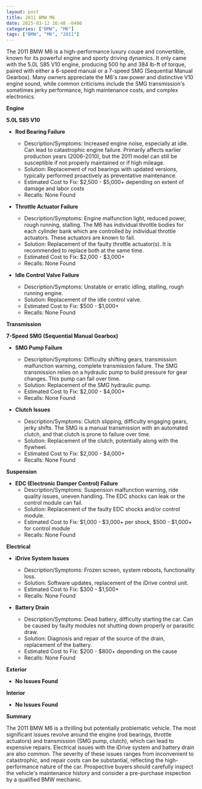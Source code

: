 ```yaml
---
layout: post
title: 2011 BMW M6
date: 2025-03-12 16:48 -0400
categories: ["BMW", "M6"]
tags: ["BMW", "M6", "2011"]
---
```

The 2011 BMW M6 is a high-performance luxury coupe and convertible, known for its powerful engine and sporty driving dynamics. It only came with the 5.0L S85 V10 engine, producing 500 hp and 384 lb-ft of torque, paired with either a 6-speed manual or a 7-speed SMG (Sequential Manual Gearbox). Many owners appreciate the M6's raw power and distinctive V10 engine sound, while common criticisms include the SMG transmission's sometimes jerky performance, high maintenance costs, and complex electronics.

**Engine**

**5.0L S85 V10**

*   **Rod Bearing Failure**
    *   Description/Symptoms: Increased engine noise, especially at idle. Can lead to catastrophic engine failure. Primarily affects earlier production years (2006-2010), but the 2011 model can still be susceptible if not properly maintained or if high mileage.
    *   Solution: Replacement of rod bearings with updated versions, typically performed proactively as preventative maintenance.
    *   Estimated Cost to Fix: $2,500 - $5,000+ depending on extent of damage and labor costs
    *   Recalls: None Found

*   **Throttle Actuator Failure**
    *   Description/Symptoms: Engine malfunction light, reduced power, rough running, stalling. The M6 has individual throttle bodies for each cylinder bank which are controlled by individual throttle actuators. These actuators are known to fail.
    *   Solution: Replacement of the faulty throttle actuator(s). It is recommended to replace both at the same time.
    *   Estimated Cost to Fix: $2,000 - $3,000+
    *   Recalls: None Found

*   **Idle Control Valve Failure**
    *   Description/Symptoms: Unstable or erratic idling, stalling, rough running engine.
    *   Solution: Replacement of the idle control valve.
    *   Estimated Cost to Fix: $500 - $1,000+
    *   Recalls: None Found

**Transmission**

**7-Speed SMG (Sequential Manual Gearbox)**

*   **SMG Pump Failure**
    *   Description/Symptoms: Difficulty shifting gears, transmission malfunction warning, complete transmission failure. The SMG transmission relies on a hydraulic pump to build pressure for gear changes. This pump can fail over time.
    *   Solution: Replacement of the SMG hydraulic pump.
    *   Estimated Cost to Fix: $2,000 - $4,000+
    *   Recalls: None Found

*   **Clutch Issues**
    *   Description/Symptoms: Clutch slipping, difficulty engaging gears, jerky shifts. The SMG is a manual transmission with an automated clutch, and that clutch is prone to failure over time.
    *   Solution: Replacement of the clutch, potentially along with the flywheel.
    *   Estimated Cost to Fix: $2,000 - $4,000+
    *   Recalls: None Found

**Suspension**

*   **EDC (Electronic Damper Control) Failure**
    *   Description/Symptoms: Suspension malfunction warning, ride quality issues, uneven handling. The EDC shocks can leak or the control module can fail.
    *   Solution: Replacement of the faulty EDC shocks and/or control module.
    *   Estimated Cost to Fix: $1,000 - $3,000+ per shock, $500 - $1,000+ for control module
    *   Recalls: None Found

**Electrical**

*   **iDrive System Issues**
    *   Description/Symptoms: Frozen screen, system reboots, functionality loss.
    *   Solution: Software updates, replacement of the iDrive control unit.
    *   Estimated Cost to Fix: $300 - $1,500+
    *   Recalls: None Found

*   **Battery Drain**
    *   Description/Symptoms: Dead battery, difficulty starting the car. Can be caused by faulty modules not shutting down properly or parasitic draw.
    *   Solution: Diagnosis and repair of the source of the drain, replacement of the battery.
    *   Estimated Cost to Fix: $200 - $800+ depending on the cause
    *   Recalls: None Found

**Exterior**

*   **No Issues Found**

**Interior**

*   **No Issues Found**

**Summary**

The 2011 BMW M6 is a thrilling but potentially problematic vehicle. The most significant issues revolve around the engine (rod bearings, throttle actuators) and transmission (SMG pump, clutch), which can lead to expensive repairs. Electrical issues with the iDrive system and battery drain are also common. The severity of these issues ranges from inconvenient to catastrophic, and repair costs can be substantial, reflecting the high-performance nature of the car. Prospective buyers should carefully inspect the vehicle's maintenance history and consider a pre-purchase inspection by a qualified BMW mechanic.


